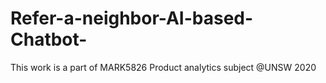 # Refer-a-neighbor-AI-based-Chatbot-
This work is a part of MARK5826 Product analytics subject @UNSW 2020
